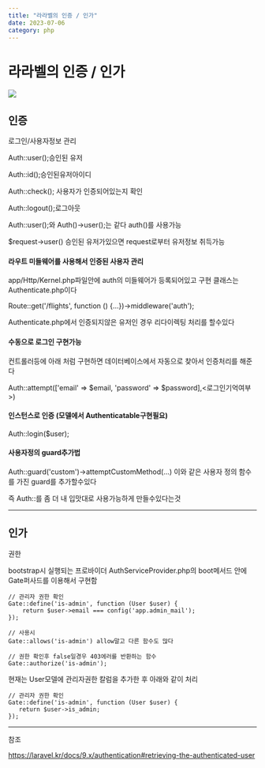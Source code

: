 ```yaml
---
title: "라라벨의 인증 / 인가"
date: 2023-07-06
category: php
---
```


# 라라벨의 인증 / 인가

![](/storage/20230706232813972261.jpg)

## 인증

로그인/사용자정보 관리

Auth::user();승인된 유저

Auth::id();승인된유저아이디

Auth::check(); 사용자가 인증되어있는지 확인

Auth::logout();로그아웃

Auth::user();와 Auth()->user();는 같다 auth()를 사용가능

$request->user() 승인된 유저가있으면 request로부터 유저정보 취득가능

#### 라우트 미들웨어를 사용해서 인증된 사용자 관리

app/Http/Kernel.php파일안에 auth의 미들웨어가 등록되어있고 구현 클래스는 Authenticate.php이다

Route::get('/flights', function () {...})->middleware('auth');

Authenticate.php에서 인증되지않은 유저인 경우 리다이렉팅 처리를 할수있다

#### 수동으로 로그인 구현가능

컨트롤러등에 아래 처럼 구현하면 데이터베이스에서 자동으로 찾아서 인증처리를 해준다

Auth::attempt(['email' => $email, 'password' => $password],<로그인기억여부>)

#### 인스턴스로 인증 (모델에서 Authenticatable구현필요)

Auth::login($user);

#### 사용자정의 guard추가법

Auth::guard('custom')->attemptCustomMethod(...) 이와 같은 사용자 정의 함수를 가진 guard를 추가할수있다

즉 Auth::를 좀 더 내 입맛대로 사용가능하게 만들수있다는것

---

## 인가

권한

bootstrap시 실행되는 프로바이더 AuthServiceProvider.php의 boot메서드 안에 Gate퍼사드를 이용해서 구현함

```
// 관리자 권한 확인
Gate::define('is-admin', function (User $user) {
    return $user->email === config('app.admin_mail');
});

// 사용시
Gate::allows('is-admin') allow말고 다른 함수도 많다

// 권한 확인후 false일경우 403에러를 반환하는 함수
Gate::authorize('is-admin');
```

현재는 User모델에 관리자권한 칼럼을 추가한 후 아래와 같이 처리

```
// 관리자 권한 확인
Gate::define('is-admin', function (User $user) {
   return $user->is_admin;
});
```

---

참조

https://laravel.kr/docs/9.x/authentication#retrieving-the-authenticated-user
